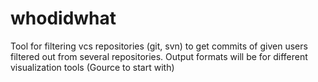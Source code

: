 # whodidwhat
Tool for filtering vcs repositories (git, svn) to get commits of given users filtered out from several repositories. Output formats will be for different visualization tools (Gource to start with)
